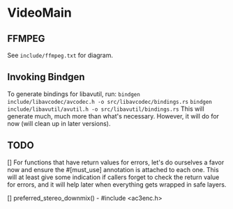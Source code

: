 # VideoMain

## FFMPEG
See `include/ffmpeg.txt` for diagram.

## Invoking Bindgen
To generate bindings for libavutil, run: 
`bindgen include/libavcodec/avcodec.h -o src/libavcodec/bindings.rs`
`bindgen include/libavutil/avutil.h -o src/libavutil/bindings.rs`
This will generate much, much more than what's necessary. However, it will do for now (will clean up in later versions).

## TODO
[] For functions that have return values for errors, let's do ourselves a favor now and ensure the 
#[must_use] annotation is attached to each one. This will at least give some indication if callers forget to check the return value for errors, and it will help later when everything gets wrapped in safe layers.

[] preferred_stereo_downmix() - #include <ac3enc.h>